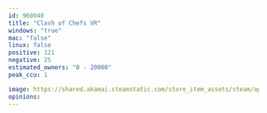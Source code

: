 ```yaml
---
id: 960040
title: "Clash of Chefs VR"
windows: "true"
mac: "false"
linux: false
positive: 121
negative: 25
estimated_owners: "0 - 20000"
peak_ccu: 1

image: https://shared.akamai.steamstatic.com/store_item_assets/steam/apps/960040/header.jpg?t=1667209034
opinions:
---
```

